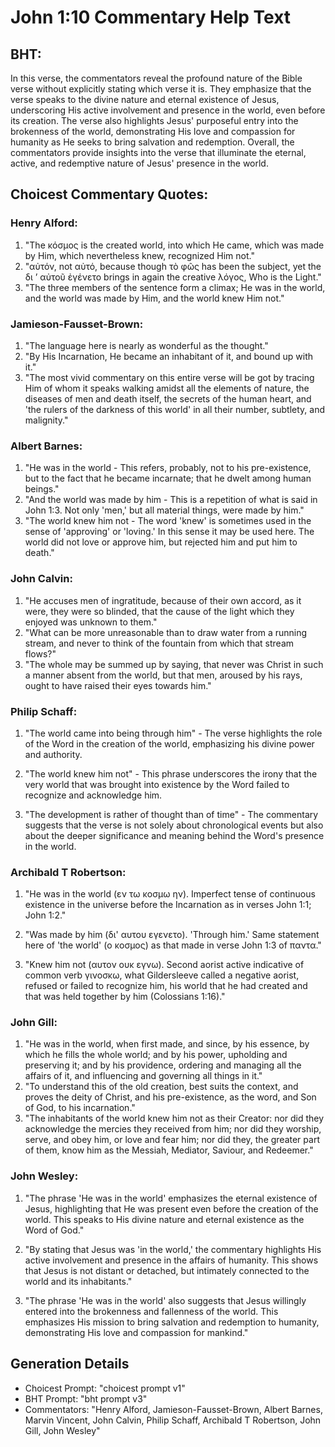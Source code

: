 # John 1:10 Commentary Help Text

## BHT:
In this verse, the commentators reveal the profound nature of the Bible verse without explicitly stating which verse it is. They emphasize that the verse speaks to the divine nature and eternal existence of Jesus, underscoring His active involvement and presence in the world, even before its creation. The verse also highlights Jesus' purposeful entry into the brokenness of the world, demonstrating His love and compassion for humanity as He seeks to bring salvation and redemption. Overall, the commentators provide insights into the verse that illuminate the eternal, active, and redemptive nature of Jesus' presence in the world.

## Choicest Commentary Quotes:
### Henry Alford:
1. "The κόσμος is the created world, into which He came, which was made by Him, which nevertheless knew, recognized Him not."
2. "αὐτόν, not αὐτό, because though τὸ φῶς has been the subject, yet the δι ʼ αὐτοῦ ἐγένετο brings in again the creative λόγος, Who is the Light."
3. "The three members of the sentence form a climax; He was in the world, and the world was made by Him, and the world knew Him not."

### Jamieson-Fausset-Brown:
1. "The language here is nearly as wonderful as the thought."
2. "By His Incarnation, He became an inhabitant of it, and bound up with it."
3. "The most vivid commentary on this entire verse will be got by tracing Him of whom it speaks walking amidst all the elements of nature, the diseases of men and death itself, the secrets of the human heart, and 'the rulers of the darkness of this world' in all their number, subtlety, and malignity."

### Albert Barnes:
1. "He was in the world - This refers, probably, not to his pre-existence, but to the fact that he became incarnate; that he dwelt among human beings."
2. "And the world was made by him - This is a repetition of what is said in John 1:3. Not only 'men,' but all material things, were made by him."
3. "The world knew him not - The word 'knew' is sometimes used in the sense of 'approving' or 'loving.' In this sense it may be used here. The world did not love or approve him, but rejected him and put him to death."

### John Calvin:
1. "He accuses men of ingratitude, because of their own accord, as it were, they were so blinded, that the cause of the light which they enjoyed was unknown to them."
2. "What can be more unreasonable than to draw water from a running stream, and never to think of the fountain from which that stream flows?"
3. "The whole may be summed up by saying, that never was Christ in such a manner absent from the world, but that men, aroused by his rays, ought to have raised their eyes towards him."

### Philip Schaff:
1. "The world came into being through him" - The verse highlights the role of the Word in the creation of the world, emphasizing his divine power and authority. 

2. "The world knew him not" - This phrase underscores the irony that the very world that was brought into existence by the Word failed to recognize and acknowledge him. 

3. "The development is rather of thought than of time" - The commentary suggests that the verse is not solely about chronological events but also about the deeper significance and meaning behind the Word's presence in the world.

### Archibald T Robertson:
1. "He was in the world (εν τω κοσμω ην). Imperfect tense of continuous existence in the universe before the Incarnation as in verses John 1:1; John 1:2." 

2. "Was made by him (δι' αυτου εγενετο). 'Through him.' Same statement here of 'the world' (ο κοσμος) as that made in verse John 1:3 of παντα."

3. "Knew him not (αυτον ουκ εγνω). Second aorist active indicative of common verb γινοσκω, what Gildersleeve called a negative aorist, refused or failed to recognize him, his world that he had created and that was held together by him (Colossians 1:16)."

### John Gill:
1. "He was in the world, when first made, and since, by his essence, by which he fills the whole world; and by his power, upholding and preserving it; and by his providence, ordering and managing all the affairs of it, and influencing and governing all things in it."
2. "To understand this of the old creation, best suits the context, and proves the deity of Christ, and his pre-existence, as the word, and Son of God, to his incarnation."
3. "The inhabitants of the world knew him not as their Creator: nor did they acknowledge the mercies they received from him; nor did they worship, serve, and obey him, or love and fear him; nor did they, the greater part of them, know him as the Messiah, Mediator, Saviour, and Redeemer."

### John Wesley:
1. "The phrase 'He was in the world' emphasizes the eternal existence of Jesus, highlighting that He was present even before the creation of the world. This speaks to His divine nature and eternal existence as the Word of God."

2. "By stating that Jesus was 'in the world,' the commentary highlights His active involvement and presence in the affairs of humanity. This shows that Jesus is not distant or detached, but intimately connected to the world and its inhabitants."

3. "The phrase 'He was in the world' also suggests that Jesus willingly entered into the brokenness and fallenness of the world. This emphasizes His mission to bring salvation and redemption to humanity, demonstrating His love and compassion for mankind."


## Generation Details
- Choicest Prompt: "choicest prompt v1"
- BHT Prompt: "bht prompt v3"
- Commentators: "Henry Alford, Jamieson-Fausset-Brown, Albert Barnes, Marvin Vincent, John Calvin, Philip Schaff, Archibald T Robertson, John Gill, John Wesley"
